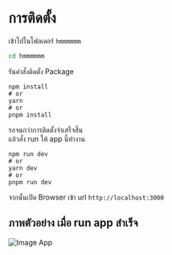 # การติดตั้ง
เข้าไปในโฟลเดอร์ `hmmmmmm`
```bash
cd hmmmmmm
```

รันคำสั่งติดตั้ง Package
```base
npm install
# or
yarn
# or
pnpm install
```

รอจนกว่าการติดตั้งจำเสร็จสิ้น  
แล้วสั่ง run ให้ app นี้ทำงาน
```
npm run dev
# or
yarn dev
# or
pnpm run dev
```

จากนั้นเปิด Browser เข้า url `http://localhost:3000`

## ภาพตัวอย่าง เมื่อ run app สำเร็จ
![Image App](https://user-images.githubusercontent.com/19329932/169893109-99ba1ab8-d47b-40d1-beee-72397701157c.png)